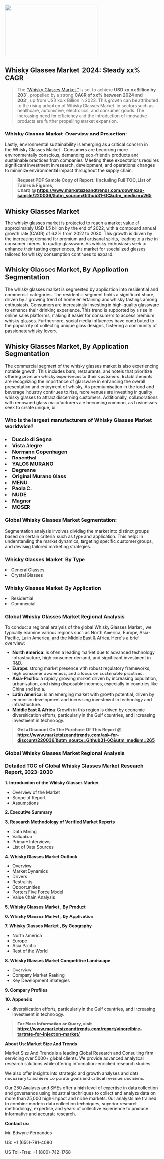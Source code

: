 <p><img class="alignnone size-medium wp-image-20088" src="https://ffe5etoiles.com/wp-content/uploads/2024/12/MST1-300x171.png" alt="" width="300" height="171" /></p><h2 id="ember46" class="ember-view reader-text-block__heading-2">Whisky Glasses Market &nbsp;2024: Steady&nbsp;xx% CAGR</h2><blockquote id="ember47" class="ember-view reader-text-block__blockquote">The&nbsp;<a class="app-aware-link " href="https://www.marketsizeandtrends.com/download-sample/220036/&utm_source=Github31-GC&utm_medium=265" target="_blank" data-test-app-aware-link="">"Whisky Glasses Market "</a>&nbsp;is set to achieve&nbsp;<strong>USD&nbsp;xx.xx&nbsp;Billion by 2031,</strong>&nbsp;propelled by a strong&nbsp;<strong>CAGR of&nbsp;xx% between 2024 and 2031,</strong>&nbsp;up from USD xx.x Billion in 2023. This growth can be attributed to the rising adoption of&nbsp;Whisky Glasses Market &nbsp;in sectors such as healthcare, automotive, electronics, and consumer goods. The increasing need for efficiency and the introduction of innovative products are further propelling market expansion.</blockquote><h3 id="ember48" class="ember-view reader-text-block__heading-3">Whisky Glasses Market &nbsp;Overview and Projection:</h3><p id="ember49" class="ember-view reader-text-block__paragraph">Lastly, environmental sustainability is emerging as a critical concern in the&nbsp;Whisky Glasses Market . Consumers are becoming more environmentally conscious, demanding eco-friendly products and sustainable practices from companies. Meeting these expectations requires significant investment in research, development, and operational changes to minimize environmental impact throughout the supply chain.</p><blockquote id="ember50" class="ember-view reader-text-block__blockquote"><strong>Request PDF Sample Copy of Report: (Including Full TOC, List of Tables &amp; Figures, Chart)&nbsp;@&nbsp;<strong><a href="https://www.marketsizeandtrends.com/download-sample/220036/&utm_source=Github31-GC&utm_medium=265" target="_blank">https://www.marketsizeandtrends.com/download-sample/220036/&utm_source=Github31-GC&utm_medium=265</a></strong></strong></blockquote><h3 class=""><h2>Whisky Glasses Market</h2><p>The whisky glasses market is projected to reach a market value of approximately USD 1.5 billion by the end of 2022, with a compound annual growth rate (CAGR) of 6.2% from 2022 to 2030. This growth is driven by the increasing demand for premium and artisanal spirits, leading to a rise in consumer interest in quality glassware. As whisky enthusiasts seek to enhance their tasting experiences, the market for specialized glasses tailored for whisky consumption continues to expand.</p><h2>Whisky Glasses Market, By Application Segmentation</h2><p>The whisky glasses market is segmented by application into residential and commercial categories. The residential segment holds a significant share, driven by a growing trend of home entertaining and whisky tastings among enthusiasts. Consumers are increasingly investing in high-quality glassware to enhance their drinking experience. This trend is supported by a rise in online sales platforms, making it easier for consumers to access premium whisky glasses. Furthermore, social media influences have contributed to the popularity of collecting unique glass designs, fostering a community of passionate whisky lovers.</p><h2>Whisky Glasses Market, By Application Segmentation</h2><p>The commercial segment of the whisky glasses market is also experiencing notable growth. This includes bars, restaurants, and hotels that prioritize offering premium whisky experiences to their customers. Establishments are recognizing the importance of glassware in enhancing the overall presentation and enjoyment of whisky. As premiumisation in the food and beverage industry continues to rise, more venues are investing in quality whisky glasses to attract discerning customers. Additionally, collaborations with renowned glass manufacturers are becoming common, as businesses seek to create unique, br</h3><h3 id="" class="">Who is the largest manufacturers of&nbsp;Whisky Glasses Market worldwide?</h3><h3 class=""></Li><Li>Duccio di Segna</Li><Li> Vista Alegre</Li><Li> Normann Copenhagen</Li><Li> Rosenthal</Li><Li> YALOS MURANO</Li><Li> Degrenne</Li><Li> Original Murano Glass</Li><Li> MENU</Li><Li> Paola C.</Li><Li> NUDE</Li><Li> Magnor</Li><Li> MOSER</h3><h3 id="ember53" class="ember-view reader-text-block__heading-3">Global&nbsp;Whisky Glasses Market Segmentation:</h3><p id="ember54" class="ember-view reader-text-block__paragraph">Segmentation analysis involves dividing the market into distinct groups based on certain criteria, such as type and application. This helps in understanding the market dynamics, targeting specific customer groups, and devising tailored marketing strategies.</p><h3 id="" class="">Whisky Glasses Market &nbsp;By Type</h3><p></Li><Li>General Glasses</Li><Li> Crystal Glasses</p><h3 id="" class="">Whisky Glasses Market &nbsp;By Application</h3><p class=""></Li><Li>Residential</Li><Li> Commercial</p><h3 id="ember62" class="ember-view reader-text-block__heading-3">Global Whisky Glasses Market Regional Analysis</h3><p id="ember63" class="ember-view reader-text-block__paragraph">To conduct a regional analysis of the global Whisky Glasses Market , we typically examine various regions such as North America, Europe, Asia-Pacific, Latin America, and the Middle East &amp; Africa. Here's a brief overview:</p><ul><li><strong>North America</strong>: is often a leading market due to advanced technology infrastructure, high consumer demand, and significant investment in R&amp;D.</li><li><strong>Europe</strong>: strong market presence with robust regulatory frameworks, high consumer awareness, and a focus on sustainable practices.</li><li><strong>Asia-Pacific</strong>: a rapidly growing market driven by increasing population, urbanization, and rising disposable incomes, especially in countries like China and India.</li><li><strong>Latin America</strong>: is an emerging market with growth potential, driven by economic development and increasing investment in technology and infrastructure.</li><li><strong>Middle East &amp; Africa</strong>: Growth in this region is driven by economic diversification efforts, particularly in the Gulf countries, and increasing investment in technology.</li></ul><blockquote id="ember61" class="ember-view reader-text-block__blockquote"><strong>Get a Discount On The Purchase Of This Report @ <strong><a href="https://html-cleaner.com/" target="">https://www.marketsizeandtrends.com/ask-for-discount/220036/&utm_source=Github31-GC&utm_medium=265</a></strong></strong></blockquote><h3 id="ember62" class="ember-view reader-text-block__heading-3">Global Whisky Glasses Market Regional Analysis</h3><h3 id="" class="">Detailed TOC of Global Whisky Glasses Market Research Report, 2023-2030</h3><p id="" class=""><strong>1. Introduction of the Whisky Glasses Market </strong></p><ul><li>Overview of the Market</li><li>Scope of Report</li><li>Assumptions</li></ul><p id="" class=""><strong>2. Executive Summary</strong></p><p id="" class=""><strong>3. Research Methodology of Verified Market Reports</strong></p><ul><li>Data Mining</li><li>Validation</li><li>Primary Interviews</li><li>List of Data Sources</li></ul><p id="" class=""><strong>4. Whisky Glasses Market Outlook</strong></p><ul><li>Overview</li><li>Market Dynamics</li><li>Drivers</li><li>Restraints</li><li>Opportunities</li><li>Porters Five Force Model</li><li>Value Chain Analysis</li></ul><p id="" class=""><strong>5. Whisky Glasses Market , By Product</strong></p><p id="" class=""><strong>6. Whisky Glasses Market , By Application</strong></p><p id="" class=""><strong>7. Whisky Glasses Market , By Geography</strong></p><ul><li>North America</li><li>Europe</li><li>Asia Pacific</li><li>Rest of the World</li></ul><p id="" class=""><strong>8. Whisky Glasses Market Competitive Landscape</strong></p><ul><li>Overview</li><li>Company Market Ranking</li><li>Key Development Strategies</li></ul><p id="" class=""><strong>9. Company Profiles</strong></p><p id="" class=""><strong>10. Appendix</strong></p><ul><li>diversification efforts, particularly in the Gulf countries, and increasing investment in technology.</li></ul><blockquote id="ember65" class="ember-view reader-text-block__blockquote"><strong>For More Information or Query, visit <strong><strong><a href="https://html-cleaner.com/" target="">https://www.marketsizeandtrends.com/report/vinorelbine-tartrate-for-injection-market/</a></strong></strong></strong></blockquote><p id="" class=""><strong>About Us: Market Size And Trends</strong></p><p id="" class="">Market Size And Trends is a leading Global Research and Consulting firm servicing over 5000+ global clients. We provide advanced analytical research solutions while offering information-enriched research studies.</p><p id="" class="">We also offer insights into strategic and growth analyses and data necessary to achieve corporate goals and critical revenue decisions.</p><p id="" class="">Our 250 Analysts and SMEs offer a high level of expertise in data collection and governance using industrial techniques to collect and analyze data on more than 25,000 high-impact and niche markets. Our analysts are trained to combine modern data collection techniques, superior research methodology, expertise, and years of collective experience to produce informative and accurate research.</p><p id="" class=""><strong>Contact us:</strong></p><p id="" class="">Mr. Edwyne Fernandes</p><p id="" class="">US: +1 (650)-781-4080</p><p id="" class="">US Toll-Free: +1 (800)-782-1768</p>

